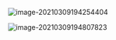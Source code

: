 ![image-20210309194254404](C:\Users\李祥鸿\AppData\Roaming\Typora\typora-user-images\image-20210309194254404.png)



![image-20210309194807823](C:\Users\李祥鸿\AppData\Roaming\Typora\typora-user-images\image-20210309194807823.png)

 







































































